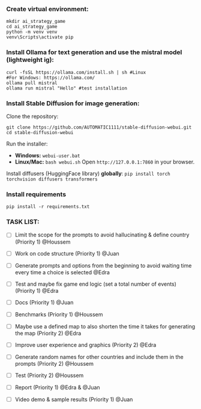 ### Create virtual environment:
```
mkdir ai_strategy_game 
cd ai_strategy_game 
python -m venv venv 
venv\Scripts\activate pip 
```

### Install Ollama for text generation and use the mistral model (lightweight ig):
```
curl -fsSL https://ollama.com/install.sh | sh #Linux
#For Windows: https://ollama.com/
ollama pull mistral  
ollama run mistral "Hello" #test installation
```

### Install Stable Diffusion for image generation:
Clone the repository:
```
git clone https://github.com/AUTOMATIC1111/stable-diffusion-webui.git cd stable-diffusion-webui
```
Run the installer:
- **Windows:** `webui-user.bat`
- **Linux/Mac:** `bash webui.sh`
Open `http://127.0.0.1:7860` in your browser.

Install diffusers (HuggingFace library) **globally**:
`pip install torch torchvision diffusers transformers`

### Install requirements
`pip install -r requirements.txt`

### TASK LIST:
- [ ] Limit the scope for the prompts to avoid hallucinating & define country (Priority 1) @Houssem
- [ ] Work on code structure (Priority 1) @Juan
- [ ] Generate prompts and options from the beginning to avoid waiting time every time a choice is selected @Edra
- [ ] Test and maybe fix game end logic (set a total number of events) (Priority 1) @Edra
- [ ] Docs (Priority 1) @Juan
- [ ] Benchmarks (Priority 1) @Houssem
- [ ] Maybe use a defined map to also shorten the time it takes for generating the map (Priority 2) @Edra
- [ ] Improve user experience and graphics (Priority 2) @Edra
- [ ] Generate random names for other countries and include them in the prompts (Priority 2) @Houssem
- [ ] Test (Priority 2) @Houssem
- [ ] Report (Priority 1) @Edra & @Juan
- [ ] Video demo & sample results (Priority 1) @Juan

